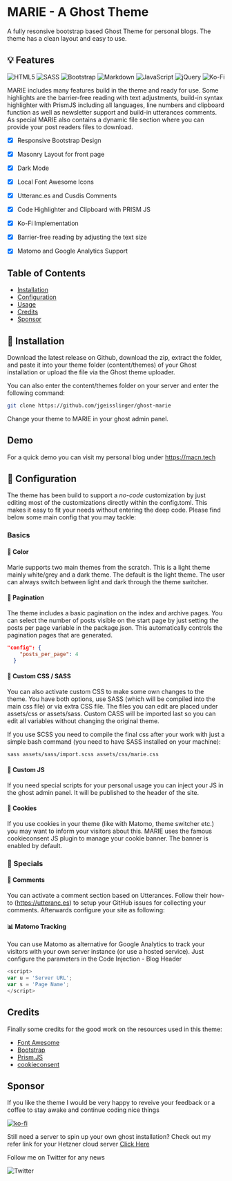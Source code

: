 # MARIE - A Ghost Theme

A fully resonsive bootstrap based Ghost Theme for personal blogs. The theme has a clean layout and easy to use.

## :bulb: Features

<img alt="HTML5" src="https://img.shields.io/badge/html5-%23E34F26.svg?&style=for-the-badge&logo=html5&logoColor=white"/>  <img alt="SASS" src="https://img.shields.io/badge/SASS%20-hotpink.svg?&style=for-the-badge&logo=SASS&logoColor=white"/> <img alt="Bootstrap" src="https://img.shields.io/badge/bootstrap%20-%23563D7C.svg?&style=for-the-badge&logo=bootstrap&logoColor=white"/> <img alt="Markdown" src="https://img.shields.io/badge/markdown-%23000000.svg?&style=for-the-badge&logo=markdown&logoColor=white"/> <img alt="JavaScript" src="https://img.shields.io/badge/javascript%20-%23323330.svg?&style=for-the-badge&logo=javascript&logoColor=%23F7DF1E"/> <img alt="jQuery" src="https://img.shields.io/badge/jquery-%230769AD.svg?&style=for-the-badge&logo=jquery&logoColor=white"/> <img alt="Ko-Fi" src="https://img.shields.io/badge/Ko--fi-F16061?style=for-the-badge&logo=ko-fi&logoColor=white" />

MARIE includes many features build in the theme and ready for use. Some highlights are the barrier-free reading with text adjustments, build-in syntax highlighter with PrismJS including all languages, line numbers and clipboard function as well as newsletter support and build-in utterances comments. As special MARIE also contains a dynamic file section where you can provide your post readers files to download.

- [x] Responsive Bootstrap Design
- [x] Masonry Layout for front page
- [x] Dark Mode
- [x] Local Font Awesome Icons
- [x] Utteranc.es and Cusdis Comments
- [x] Code Highlighter and Clipboard with PRISM JS
- [x] Ko-Fi Implementation
- [x] Barrier-free reading by adjusting the text size
- [x] Matomo and Google Analytics Support


## Table of Contents

- [Installation](#floppy_disk-installation)
- [Configuration](#wrench-configuration)
- [Usage](#usage)
- [Credits](#credits)
- [Sponsor](#sponsor)


## :floppy_disk: Installation
Download the latest release on Github, download the zip, extract the folder, and paste it into your theme folder (content/themes) of your Ghost installation or upload the file via the Ghost theme uploader.

You can also enter the content/themes folder on your server and enter the following command:

```bash 
git clone https://github.com/jgeisslinger/ghost-marie
```

Change your theme to MARIE in your ghost admin panel.


## Demo
For a quick demo you can visit my personal blog under https://macn.tech


## :wrench: Configuration
The theme has been build to support a *no-code* customization by just editing most of the customizations directly within the config.toml. This makes it easy to fit your needs without entering the deep code. Please find below some main config that you may tackle:

### Basics

#### :art: Color
Marie supports two main themes from the scratch. This is a light theme mainly white/grey and a dark theme. The default is the light theme. The user can always switch between light and dark through the theme switcher. 

#### :page_facing_up: Pagination
The theme includes a basic pagination on the index and archive pages. You can select the number of posts visible on the start page by just setting the posts per page variable in the package.json. This automatically controls the pagination pages that are generated.

```json
"config": {
    "posts_per_page": 4
  }
```

#### :triangular_ruler: Custom CSS / SASS
You can also activate custom CSS to make some own changes to the theme. You have both options, use SASS (which will be compiled into the main css file) or via extra CSS file. The files you can edit are placed under assets/css or assets/sass. Custom CASS will be imported last so you can edit all variables without changing the original theme.

If you use SCSS you need to compile the final css after your work with just a simple bash command (you need to have SASS installed on your machine):

```bash
sass assets/sass/import.scss assets/css/marie.css
```

#### :wrench: Custom JS
If you need special scripts for your personal usage you can inject your JS in the ghost admin panel. It will be published to the header of the site.


#### :cookie: Cookies 
If you use cookies in your theme (like with Matomo, theme switcher etc.) you may want to inform your visitors about this. MARIE uses the famous cookieconsent JS plugin to manage your cookie banner. The banner is enabled by default. 


### :balloon: Specials
 

#### :crystal_ball: Comments
You can activate a comment section based on Utterances. Follow their how-to (https://utteranc.es) to setup your GitHub issues for collecting your comments. Afterwards configure your site as following: 


#### :bar_chart: Matomo Tracking
You can use Matomo as alternative for Google Analytics to track your visitors with your own server instance (or use a hosted service). Just configure the parameters in the Code Injection - Blog Header

```javascript
<script>
var u = 'Server URL';
var s = 'Page Name';
</script>
```

## Credits

Finally some credits for the good work on the resources used in this theme: 

- [Font Awesome](https://fontawesome.com/)
- [Bootstrap](https://bootstrap.com/)
- [Prism.JS]()
- [cookieconsent](https://github.com/osano/cookieconsent)

## Sponsor

If you like the theme I would be very happy to reveive your feedback or a coffee to stay awake and continue coding nice things

[![ko-fi](https://ko-fi.com/img/githubbutton_sm.svg)](https://ko-fi.com/I2I12FSW2)

Still need a server to spin up your own ghost installation? Check out my refer link for your Hetzner cloud server
[Click Here](https://hetzner.cloud/?ref=ir0WnxeEHrmU)

Follow me on Twitter for any news

<img alt="Twitter" src="https://img.shields.io/badge/b1cKberry-%231DA1F2.svg?&style=for-the-badge&logo=Twitter&logoColor=white"/>

